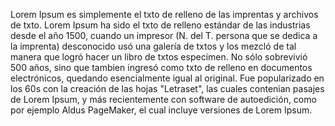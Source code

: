 Lorem Ipsum es simplemente el txto de relleno de las imprentas y archivos de txto.
Lorem Ipsum ha sido el txto de relleno estándar de las industrias desde el año 1500,
cuando un impresor (N. del T. persona que se dedica a la imprenta) desconocido usó una
galería de txtos y los mezcló de tal manera que logró hacer un libro de txtos especimen.
No sólo sobrevivió 500 años, sino que tambien ingresó como txto de relleno en documentos
electrónicos, quedando esencialmente igual al original. Fue popularizado en los 60s con la
creación de las hojas "Letraset", las cuales contenian pasajes de Lorem Ipsum, y más
recientemente con software de autoedición, como por ejemplo Aldus PageMaker, el cual incluye
versiones de Lorem Ipsum.